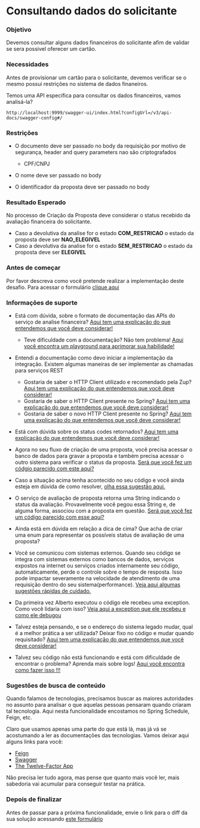 # Consultando dados do solicitante

### Objetivo

Devemos consultar alguns dados financeiros do solicitante afim de validar se sera possivel oferecer um cartão.

### Necessidades

Antes de provisionar um cartão para o solicitante, devemos verificar se o mesmo possui restrições no sistema de dados 
finaneiros.

Temos uma API específica para consultar os dados financeiros, vamos analisá-la?

`http://localhost:9999/swagger-ui/index.html?configUrl=/v3/api-docs/swagger-config#/`

### Restrições

- O documento deve ser passado no body da requisição por motivo de segurança, header and query parameters nao são criptografados
    - CPF/CNPJ

- O nome deve ser passado no body

- O identificador da proposta deve ser passado no body

### Resultado Esperado

No processo de Criação da Proposta deve considerar o status recebido da avaliação financeira do solicitante.
-  Caso a devolutiva da analise for o estado **COM_RESTRICAO** o estado da proposta deve ser **NAO_ELEGIVEL**
-  Caso a devolutiva da analise for o estado **SEM_RESTRICAO** o estado da proposta deve ser **ELEGIVEL**

### Antes de começar

Por favor descreva como você pretende realizar a implementação deste desafio. Para acessar o formulário [clique aqui](https://docs.google.com/forms/d/e/1FAIpQLSeS2MT4iG6qDH31Xz7qVOXYdojaTK9lUcTDASlNHMNZGPXLYA/viewform)

### Informações de suporte

* Está com dúvida, sobre o formato de documentação das APIs do serviço de analise financeira? [Aqui tem uma explicação do que entendemos que você deve considerar!](http://spec.openapis.org/oas/v3.0.3)
    
    * Teve dificuldade com a documentação? Não tem problema! [Aqui você encontra um playground para aprimorar sua habilidade!](https://editor.swagger.io/)

* Entendi a documentação como devo iniciar a implementação da integração. Existem algumas maneiras de ser implementar as chamadas para serviços REST
    * Gostaria de saber o HTTP Client utilizado e recomendado pela Zup? [Aqui tem uma explicação do que entendemos que você deve considerar!](../../informacao_suporte/http-client-feign.md)
    * Gostaria de saber o HTTP Client presente no Spring? [Aqui tem uma explicação do que entendemos que você deve considerar!](../../informacao_suporte/http-client-rest-template.md)
    * Gostaria de saber o novo HTTP Client presente no Spring? [Aqui tem uma explicação do que entendemos que você deve considerar!](../../informacao_suporte/http-client-webflux.md)
    
* Está com dúvida sobre os status codes retornados? [Aqui tem uma explicação do que entendemos que você deve considerar!](../../informacao_suporte/rest-status.md)

* Agora no seu fluxo de criação de uma proposta, você precisa acessar o banco de dados para gravar a proposta e também precisa acessar o outro sistema para verificar o status da proposta. [Será que você fez um códgio parecido com este aqui?](../../informacao_suporte/segurando-transacao.md)

* Caso a situação acima tenha acontecido no seu código e você ainda esteja em dúvida de como resolver, [olha essa sugestão aqui.](../../informacao_suporte/implementaca-escopo-transacao.md)

* O serviço de avaliação de proposta retorna uma String indicando o status da avaliação. Provavelmente você pegou essa String e, de alguma forma, associou com a proposta em questão. [Será que você fez um código parecido com esse aqui?](../../informacao_suporte/tipos-basicos-com-semantica.md)

* Ainda está em dúvida em relação a dica de cima? Que acha de criar uma enum para representar os possíveis status de avaliação de uma proposta?

* Você se comunicou com sistemas externos. Quando seu código se integra com sistemas externos como bancos de dados, serviços expostos na internet ou serviços criados internamente seu código, automaticamente, perde o controle sobre o tempo de resposta. Isso pode impactar severamente na velocidade de atendimento de uma requisição dentro do seu sistema(performance). [Veja aqui algumas sugestões rápidas de cuidado.](../../informacao_suporte/timeouts-integracao-sistemas-externos.md)

* Da primeira vez Alberto executou o código ele recebeu uma exception. Como você lidaria com isso? [Veja aqui a exception que ele recebeu e como ele debugou](../../informacao_suporte/estudo-caso-debugando-exception-feign.md)

* Talvez esteja pensando, e se o endereço do sistema legado mudar, qual é a melhor prática a ser utilizada? Deixar fixo 
no código e mudar quando requisitado? [Aqui tem uma explicação do que entendemos que você deve considerar!](../../informacao_procedural/twelve-factor-config.md)

* Talvez seu código não está funcionando e está com dificuldade de encontrar o problema? Aprenda mais sobre logs! [Aqui você encontra como fazer isso !!!](../../informacao_suporte/spring-logging.md)

### Sugestões de busca de conteúdo

Quando falamos de tecnologias, precisamos buscar as maiores autoridades no assunto para analisar o que aquelas pessoas 
pensaram quando criaram tal tecnologia. Aqui nesta funcionalidade encostamos no Spring Schedule, Feign, etc. 

Claro que usamos apenas uma parte do que está lá, mas já vá se acostumando a ler as documentações das tecnologias. 
Vamos deixar aqui alguns links para você:

* [Feign](https://github.com/OpenFeign/feign)
* [Swagger](https://swagger.io/)
* [The Twelve-Factor App](https://12factor.net/pt_br/)

Não precisa ler tudo agora, mas pense que quanto mais você ler, mais sabedoria vai acumular para conseguir testar na prática.

### Depois de finalizar

Antes de passar para a próxima funcionalidade, envie o link para o diff da sua solução acessando [este formulário](https://docs.google.com/forms/d/e/1FAIpQLSeU03q868bzg6OI0Y3VbOkAXpFOUax9B6c8TGHdVTSmbCa8Tw/viewform)

